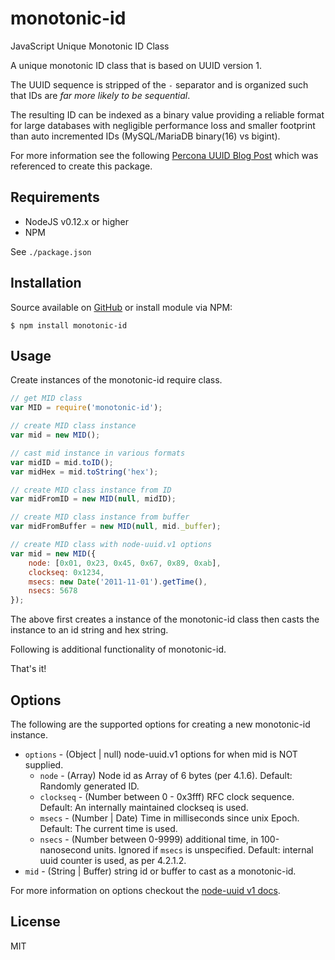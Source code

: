 # monotonic-id

JavaScript Unique Monotonic ID Class

A unique monotonic ID class that is based on UUID version 1.

The UUID sequence is stripped of the `-` separator and is organized such that IDs are *far more likely to be sequential*.

The resulting ID can be indexed as a binary value providing a reliable format for large databases with negligible performance loss and smaller footprint than auto incremented IDs (MySQL/MariaDB binary(16) vs bigint).

For more information see the following [Percona UUID Blog Post](https://www.percona.com/blog/2014/12/19/store-uuid-optimized-way/) which was referenced to create this package.

## Requirements

- NodeJS v0.12.x or higher
- NPM

See `./package.json`

## Installation

Source available on [GitHub](https://github.com/gregl83/monotonic-id) or install module via NPM:

    $ npm install monotonic-id

## Usage

Create instances of the monotonic-id require class.

```js
// get MID class
var MID = require('monotonic-id');

// create MID class instance
var mid = new MID();

// cast mid instance in various formats
var midID = mid.toID();
var midHex = mid.toString('hex');

// create MID class instance from ID
var midFromID = new MID(null, midID);

// create MID class instance from buffer
var midFromBuffer = new MID(null, mid._buffer);

// create MID class with node-uuid.v1 options
var mid = new MID({
    node: [0x01, 0x23, 0x45, 0x67, 0x89, 0xab],
    clockseq: 0x1234,
    msecs: new Date('2011-11-01').getTime(),
    nsecs: 5678
});
```

The above first creates a instance of the monotonic-id class then casts the instance to an id string and hex string.

Following is additional functionality of monotonic-id.

That's it!

## Options

The following are the supported options for creating a new monotonic-id instance.

- `options` - (Object | null) node-uuid.v1 options for when mid is NOT supplied.
  - `node` - (Array) Node id as Array of 6 bytes (per 4.1.6). Default: Randomly generated ID.
  - `clockseq` - (Number between 0 - 0x3fff) RFC clock sequence.  Default: An internally maintained clockseq is used.
  - `msecs` - (Number | Date) Time in milliseconds since unix Epoch.  Default: The current time is used.
  - `nsecs` - (Number between 0-9999) additional time, in 100-nanosecond units. Ignored if `msecs` is unspecified. Default: internal uuid counter is used, as per 4.2.1.2.
- `mid` - (String | Buffer) string id or buffer to cast as a monotonic-id.

For more information on options checkout the [node-uuid v1 docs](https://github.com/broofa/node-uuid).

## License

MIT
